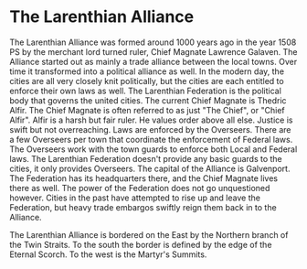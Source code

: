 # The Larenthian Alliance
The Larenthian Alliance was formed around 1000 years ago in the year 1508 PS by the merchant lord turned ruler, Chief Magnate Lawrence Galaven. The Alliance started out as mainly a trade alliance between the local towns. Over time it transformed into a political alliance as well. In the modern day, the cities are all very closely knit politically, but the cities are each entitled to enforce their own laws as well. The Larenthian Federation is the political body that governs the united cities. The current Chief Magnate is Thedric Alfir. The Chief Magnate is often referred to as just "The Chief", or "Chief Alfir". Alfir is a harsh but fair ruler. He values order above all else. Justice is swift but not overreaching. Laws are enforced by the Overseers. There are a few Overseers per town that coordinate the enforcement of Federal laws. The Overseers work with the town guards to enforce both Local and Federal laws. The Larenthian Federation doesn't provide any basic guards to the cities, it only provides Overseers. The capital of the Alliance is Galvenport. The Federation has its headquarters there, and the Chief Magnate lives there as well. The power of the Federation does not go unquestioned however. Cities in the past have attempted to rise up and leave the Federation, but heavy trade embargos swiftly reign them back in to the Alliance.

The Larenthian Alliance is bordered on the East by the Northern branch of the Twin Straits. To the south the border is defined by the edge of the Eternal Scorch. To the west is the Martyr's Summits.